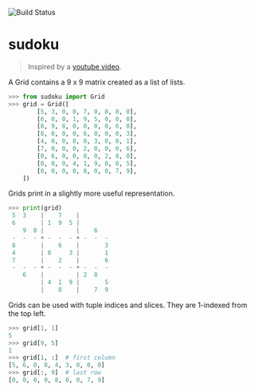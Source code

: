 ![Build Status](https://github.com/jenden/sudoku/workflows/Unit%20Test/badge.svg)

# sudoku
> Inspired by a [youtube video](https://www.youtube.com/watch?v=G_UYXzGuqvM).


A Grid contains a 9 x 9 matrix created as a list of lists.

```python
>>> from sudoku import Grid
>>> grid = Grid([
        [5, 3, 0, 0, 7, 0, 0, 0, 0],
        [6, 0, 0, 1, 9, 5, 0, 0, 0],
        [0, 9, 8, 0, 0, 0, 0, 6, 0],
        [8, 0, 0, 0, 6, 0, 0, 0, 3],
        [4, 0, 0, 8, 0, 3, 0, 0, 1],
        [7, 0, 0, 0, 2, 0, 0, 0, 6],
        [0, 6, 0, 0, 0, 0, 2, 8, 0],
        [0, 0, 0, 4, 1, 9, 0, 0, 5],
        [0, 0, 0, 0, 8, 0, 0, 7, 9],
    ])
```

Grids print in a slightly more useful representation.
```python
>>> print(grid)
 5  3    |    7    |         
 6       | 1  9  5 |         
    9  8 |         |    6    
 -  -  - + -  -  - + -  -  - 
 8       |    6    |       3 
 4       | 8     3 |       1 
 7       |    2    |       6 
 -  -  - + -  -  - + -  -  - 
    6    |         | 2  8    
         | 4  1  9 |       5 
         |    8    |    7  9 
```

Grids can be used with tuple indices and slices. They are 1-indexed from the top left.
```python
>>> grid[1, 1]
5
>>> grid[9, 5]
1
>>> grid[1, :]  # first column
[5, 6, 0, 8, 4, 3, 0, 0, 0]
>>> grid[:, 9]  # last row
[0, 0, 0, 0, 8, 0, 0, 7, 9]
```

